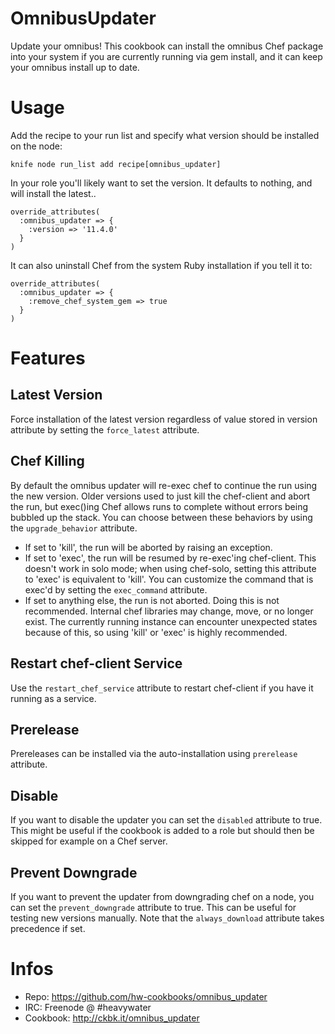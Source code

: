 OmnibusUpdater
==============

Update your omnibus! This cookbook can install the omnibus
Chef package into your system if you are currently running
via gem install, and it can keep your omnibus install up
to date.

Usage
=====

Add the recipe to your run list and specify what version should
be installed on the node:

`knife node run_list add recipe[omnibus_updater]`

In your role you'll likely want to set the version. It defaults
to nothing, and will install the latest..

```
override_attributes(
  :omnibus_updater => {
    :version => '11.4.0'
  }
)
```

It can also uninstall Chef from the system Ruby installation
if you tell it to:

```
override_attributes(
  :omnibus_updater => {
    :remove_chef_system_gem => true
  }
)
```

Features
========

Latest Version
--------------

Force installation of the latest version regardless of value stored in version
attribute by setting the `force_latest` attribute.

Chef Killing
------------

By default the omnibus updater will re-exec chef to continue the run using the
new version.  Older versions used to just kill the chef-client and abort the
run, but exec()ing Chef allows runs to complete without errors being bubbled up
the stack. You can choose between these behaviors by using the
`upgrade_behavior` attribute.

* If set to 'kill', the run will be aborted by raising an exception.
* If set to 'exec', the run will be resumed by re-exec'ing chef-client. This
  doesn't work in solo mode; when using chef-solo, setting this attribute to
  'exec' is equivalent to 'kill'. You can customize the command that is exec'd
  by setting the `exec_command` attribute.
* If set to anything else, the run is not aborted. Doing this is not
  recommended. Internal chef libraries may change, move, or no
  longer exist. The currently running instance can encounter unexpected states
  because of this, so using 'kill' or 'exec' is highly recommended.

Restart chef-client Service
---------------------------

Use the `restart_chef_service` attribute to restart chef-client if you have it running as a service.

Prerelease
--------

Prereleases can be installed via the auto-installation using `prerelease` attribute.

Disable
-------

If you want to disable the updater you can set the `disabled`
attribute to true. This might be useful if the cookbook is added
to a role but should then be skipped for example on a Chef server.

Prevent Downgrade
-----------------

If you want to prevent the updater from downgrading chef on a node, you
can set the `prevent_downgrade` attribute to true.  This can be useful
for testing new versions manually.  Note that the `always_download`
attribute takes precedence if set.

Infos
=====

* Repo: https://github.com/hw-cookbooks/omnibus_updater
* IRC: Freenode @ #heavywater
* Cookbook: http://ckbk.it/omnibus_updater
